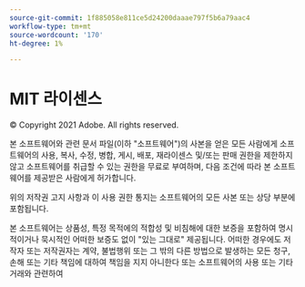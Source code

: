 ```yaml
---
source-git-commit: 1f885058e811ce5d24200daaae797f5b6a79aac4
workflow-type: tm+mt
source-wordcount: '170'
ht-degree: 1%

---
```

# MIT 라이센스

© Copyright 2021 Adobe. All rights reserved.

본 소프트웨어와 관련 문서 파일(이하 &quot;소프트웨어&quot;)의 사본을 얻은 모든 사람에게 소프트웨어의 사용, 복사, 수정, 병합, 게시, 배포, 재라이센스 및/또는 판매 권한을 제한하지 않고 소프트웨어를 취급할 수 있는 권한을 무료로 부여하며, 다음 조건에 따라 본 소프트웨어를 제공받은 사람에게 허가합니다.

위의 저작권 고지 사항과 이 사용 권한 통지는 소프트웨어의 모든 사본 또는 상당 부분에 포함됩니다.

본 소프트웨어는 상품성, 특정 목적에의 적합성 및 비침해에 대한 보증을 포함하여 명시적이거나 묵시적인 어떠한 보증도 없이 &quot;있는 그대로&quot; 제공됩니다. 어떠한 경우에도 저작자 또는 저작권자는 계약, 불법행위 또는 그 밖의 다른 방법으로 발생하는 모든 청구, 손해 또는 기타 책임에 대하여 책임을 지지 아니한다 또는 소프트웨어의 사용 또는 기타 거래와 관련하여
